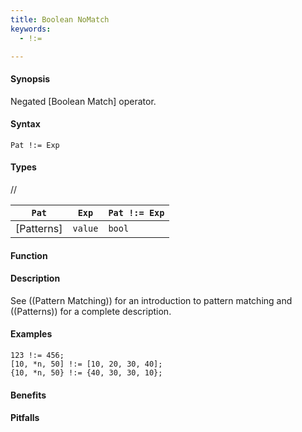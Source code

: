 ```yaml
---
title: Boolean NoMatch
keywords:
  - !:=

---
```


#### Synopsis

Negated [Boolean Match] operator.

#### Syntax

`Pat !:= Exp`

#### Types

//

| `Pat`     | `Exp` |`Pat !:= Exp` |
| --- | --- | --- |
| [Patterns]  | `value` | `bool`           |


#### Function

#### Description

See ((Pattern Matching)) for an introduction to pattern matching and ((Patterns)) for a complete description.

#### Examples

```rascal-shell
123 !:= 456;
[10, *n, 50] !:= [10, 20, 30, 40];
{10, *n, 50} !:= {40, 30, 30, 10};
```

#### Benefits

#### Pitfalls

